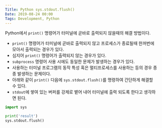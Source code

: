 ```yaml
---
Title: Python sys.stdout.flush()
Date: 2019-08-24 00:00
Tags: Development, Python
---
```



Python에서 `print()` 명령어가 터미널에 곧바로 출력되지 않을때의 해결 방법이다.

* `print()` 명령어가 터미널에 곧바로 출력되지 않고 프로세스가 종료될때 한꺼번에 모아서 출력되는 경우가 있다.
* 심지어 `print()` 명령어가 출력되지 않는 경우가 있다.
* `subprocess` 명령어 사용 시에도 동일한 문제가 발생하는 경우가 있다.
* 사용하는 터미널 프로그램의 동작 특성 혹은 멀티프로세스를 사용하는 등의 경우 종종 발생하는 문제이다.
* 아래와 같이 `print()` 다음에 `sys.stdout.flush()`를 명령하여 간단하게 해결할 수 있다.
* `stdout`에 쌓여 있는 버퍼를 강제로 뱉어 내어 터미널에 출력 되도록 한다고 생각하면 된다.

```python
import sys

print('result')
sys.stdout.flush()
```
